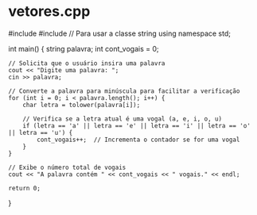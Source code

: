 # vetores.cpp
#include <iostream>
#include <string>  // Para usar a classe string
using namespace std;

int main() {
    string palavra;
    int cont_vogais = 0;

    // Solicita que o usuário insira uma palavra
    cout << "Digite uma palavra: ";
    cin >> palavra;

    // Converte a palavra para minúscula para facilitar a verificação
    for (int i = 0; i < palavra.length(); i++) {
        char letra = tolower(palavra[i]);

        // Verifica se a letra atual é uma vogal (a, e, i, o, u)
        if (letra == 'a' || letra == 'e' || letra == 'i' || letra == 'o' || letra == 'u') {
            cont_vogais++;  // Incrementa o contador se for uma vogal
        }
    }

    // Exibe o número total de vogais
    cout << "A palavra contém " << cont_vogais << " vogais." << endl;

    return 0;
}
